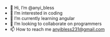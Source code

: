 - 👋 Hi, I’m @anyi_bless
- 👀 I’m interested in coding 
- 🌱 I’m currently learning angular
- 💞️ I’m looking to collaborate on programmers 
- 📫 How to reach me anyibless231@gmail.com

<!---
skuchy/skuchy is a ✨ special ✨ repository because its `README.md` (this file) appears on your GitHub profile.
You can click the Preview link to take a look at your changes.
--->
